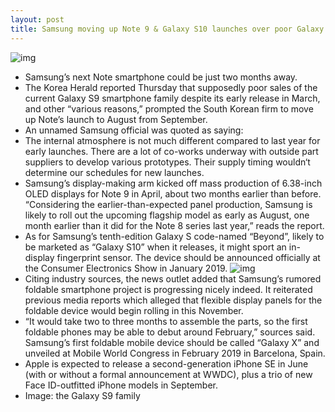 ```yaml
---
layout: post
title: Samsung moving up Note 9 & Galaxy S10 launches over poor Galaxy S9 sales
---
```

![img](http://media.idownloadblog.com/wp-content/uploads/2018/02/Samsung-Galaxy-S9-family.jpg)
* Samsung’s next Note smartphone could be just two months away.
* The Korea Herald reported Thursday that supposedly poor sales of the current Galaxy S9 smartphone family despite its early release in March, and other “various reasons,” prompted the South Korean firm to move up Note’s launch to August from September.
* An unnamed Samsung official was quoted as saying:
* The internal atmosphere is not much different compared to last year for early launches. There are a lot of co-works underway with outside part suppliers to develop various prototypes. Their supply timing wouldn‘t determine our schedules for new launches.
* Samsung’s display-making arm kicked off mass production of 6.38-inch OLED displays for Note 9 in April, about two months earlier than before. “Considering the earlier-than-expected panel production, Samsung is likely to roll out the upcoming flagship model as early as August, one month earlier than it did for the Note 8 series last year,” reads the report.
* As for Samsung’s tenth-edition Galaxy S code-named “Beyond”, likely to be marketed as “Galaxy S10” when it releases, it might sport an in-display fingerprint sensor. The device should be announced officially at the Consumer Electronics Show in January 2019.
![img](http://media.idownloadblog.com/wp-content/uploads/2018/02/Galaxy-S9-Evan-Blass-001.jpg)
* Citing industry sources, the news outlet added that Samsung’s rumored foldable smartphone project is progressing nicely indeed. It reiterated previous media reports which alleged that flexible display panels for the foldable device would begin rolling in this November.
* “It would take two to three months to assemble the parts, so the first foldable phones may be able to debut around February,” sources said. Samsung’s first foldable mobile device should be called “Galaxy X” and unveiled at Mobile World Congress in February 2019 in Barcelona, Spain.
* Apple is expected to release a second-generation iPhone SE in June (with or without a formal announcement at WWDC), plus a trio of new Face ID-outfitted iPhone models in September.
* Image: the Galaxy S9 family

